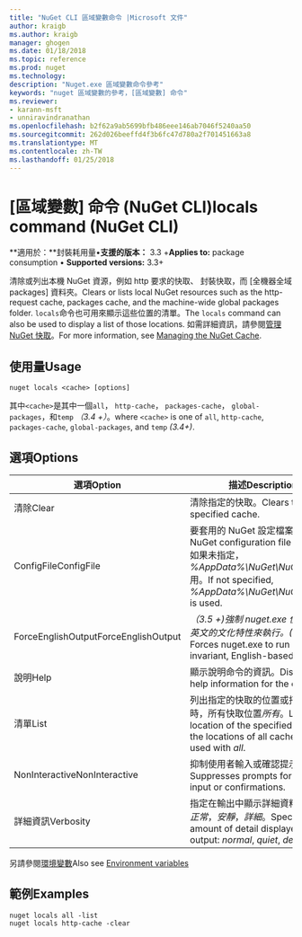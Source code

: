 ```yaml
---
title: "NuGet CLI 區域變數命令 |Microsoft 文件"
author: kraigb
ms.author: kraigb
manager: ghogen
ms.date: 01/18/2018
ms.topic: reference
ms.prod: nuget
ms.technology: 
description: "Nuget.exe 區域變數命令參考"
keywords: "nuget 區域變數的參考，[區域變數] 命令"
ms.reviewer:
- karann-msft
- unniravindranathan
ms.openlocfilehash: b2f62a9ab5699bfb486eee146ab7046f5240aa50
ms.sourcegitcommit: 262d026beeffd4f3b6fc47d780a2f701451663a8
ms.translationtype: MT
ms.contentlocale: zh-TW
ms.lasthandoff: 01/25/2018
---
```

# <a name="locals-command-nuget-cli"></a><span data-ttu-id="c67df-104">[區域變數] 命令 (NuGet CLI)</span><span class="sxs-lookup"><span data-stu-id="c67df-104">locals command (NuGet CLI)</span></span>

<span data-ttu-id="c67df-105">**適用於：**封裝耗用量&bullet;**支援的版本：** 3.3 +</span><span class="sxs-lookup"><span data-stu-id="c67df-105">**Applies to:** package consumption &bullet; **Supported versions:** 3.3+</span></span>

<span data-ttu-id="c67df-106">清除或列出本機 NuGet 資源，例如 http 要求的快取、 封裝快取，而 [全機器全域 packages] 資料夾。</span><span class="sxs-lookup"><span data-stu-id="c67df-106">Clears or lists local NuGet resources such as the http-request cache, packages cache, and the machine-wide global packages folder.</span></span> <span data-ttu-id="c67df-107">`locals`命令也可用來顯示這些位置的清單。</span><span class="sxs-lookup"><span data-stu-id="c67df-107">The `locals` command can also be used to display a list of those locations.</span></span> <span data-ttu-id="c67df-108">如需詳細資訊，請參閱[管理 NuGet 快取](../consume-packages/managing-the-nuget-cache.md)。</span><span class="sxs-lookup"><span data-stu-id="c67df-108">For more information, see [Managing the NuGet Cache](../consume-packages/managing-the-nuget-cache.md).</span></span>

## <a name="usage"></a><span data-ttu-id="c67df-109">使用量</span><span class="sxs-lookup"><span data-stu-id="c67df-109">Usage</span></span>

```cli
nuget locals <cache> [options]
```

<span data-ttu-id="c67df-110">其中`<cache>`是其中一個`all`， `http-cache`， `packages-cache`， `global-packages`，和`temp` *（3.4 +）*。</span><span class="sxs-lookup"><span data-stu-id="c67df-110">where `<cache>` is one of `all`, `http-cache`, `packages-cache`, `global-packages`, and `temp` *(3.4+)*.</span></span>

## <a name="options"></a><span data-ttu-id="c67df-111">選項</span><span class="sxs-lookup"><span data-stu-id="c67df-111">Options</span></span>

| <span data-ttu-id="c67df-112">選項</span><span class="sxs-lookup"><span data-stu-id="c67df-112">Option</span></span> | <span data-ttu-id="c67df-113">描述</span><span class="sxs-lookup"><span data-stu-id="c67df-113">Description</span></span> |
| --- | --- |
| <span data-ttu-id="c67df-114">清除</span><span class="sxs-lookup"><span data-stu-id="c67df-114">Clear</span></span> | <span data-ttu-id="c67df-115">清除指定的快取。</span><span class="sxs-lookup"><span data-stu-id="c67df-115">Clears the specified cache.</span></span> |
| <span data-ttu-id="c67df-116">ConfigFile</span><span class="sxs-lookup"><span data-stu-id="c67df-116">ConfigFile</span></span> | <span data-ttu-id="c67df-117">要套用的 NuGet 設定檔案。</span><span class="sxs-lookup"><span data-stu-id="c67df-117">The NuGet configuration file to apply.</span></span> <span data-ttu-id="c67df-118">如果未指定， *%AppData%\NuGet\NuGet.Config*用。</span><span class="sxs-lookup"><span data-stu-id="c67df-118">If not specified, *%AppData%\NuGet\NuGet.Config* is used.</span></span> |
| <span data-ttu-id="c67df-119">ForceEnglishOutput</span><span class="sxs-lookup"><span data-stu-id="c67df-119">ForceEnglishOutput</span></span> | <span data-ttu-id="c67df-120">*（3.5 +)*強制 nuget.exe 使用不變，英文的文化特性來執行。</span><span class="sxs-lookup"><span data-stu-id="c67df-120">*(3.5+)* Forces nuget.exe to run using an invariant, English-based culture.</span></span> |
| <span data-ttu-id="c67df-121">說明</span><span class="sxs-lookup"><span data-stu-id="c67df-121">Help</span></span> | <span data-ttu-id="c67df-122">顯示說明命令的資訊。</span><span class="sxs-lookup"><span data-stu-id="c67df-122">Displays help information for the command.</span></span> |
| <span data-ttu-id="c67df-123">清單</span><span class="sxs-lookup"><span data-stu-id="c67df-123">List</span></span> | <span data-ttu-id="c67df-124">列出指定的快取的位置或搭配使用時，所有快取位置*所有*。</span><span class="sxs-lookup"><span data-stu-id="c67df-124">Lists the location of the specified cache, or the locations of all caches when used with *all*.</span></span> |
| <span data-ttu-id="c67df-125">NonInteractive</span><span class="sxs-lookup"><span data-stu-id="c67df-125">NonInteractive</span></span> | <span data-ttu-id="c67df-126">抑制使用者輸入或確認提示。</span><span class="sxs-lookup"><span data-stu-id="c67df-126">Suppresses prompts for user input or confirmations.</span></span> |
| <span data-ttu-id="c67df-127">詳細資訊</span><span class="sxs-lookup"><span data-stu-id="c67df-127">Verbosity</span></span> | <span data-ttu-id="c67df-128">指定在輸出中顯示詳細資料的數量：*正常*，*安靜*，*詳細*。</span><span class="sxs-lookup"><span data-stu-id="c67df-128">Specifies the amount of detail displayed in the output: *normal*, *quiet*, *detailed*.</span></span> |

<span data-ttu-id="c67df-129">另請參閱[環境變數](cli-ref-environment-variables.md)</span><span class="sxs-lookup"><span data-stu-id="c67df-129">Also see [Environment variables](cli-ref-environment-variables.md)</span></span>

## <a name="examples"></a><span data-ttu-id="c67df-130">範例</span><span class="sxs-lookup"><span data-stu-id="c67df-130">Examples</span></span>

```cli
nuget locals all -list
nuget locals http-cache -clear
```
